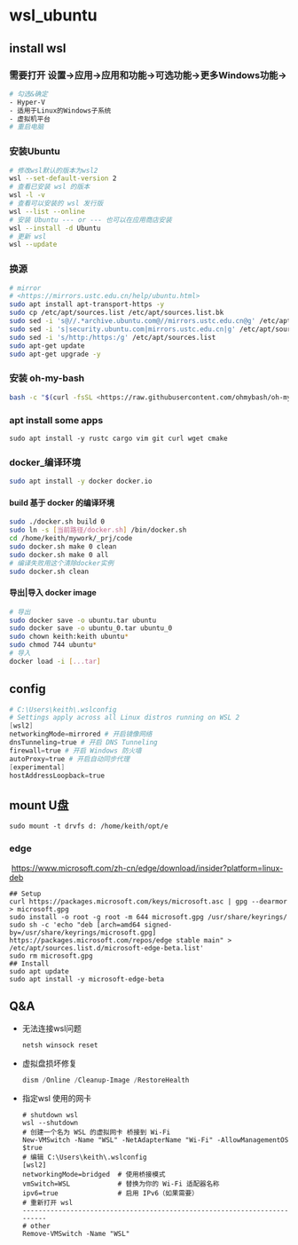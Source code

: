 # wsl_ubuntu

## install wsl

### 需要打开 设置->应用->应用和功能->可选功能->更多Windows功能->

```bash
# 勾选&确定
- Hyper-V
- 适用于Linux的Windows子系统
- 虚拟机平台
# 重启电脑
```

### 安装Ubuntu

```bash
# 修改wsl默认的版本为wsl2
wsl --set-default-version 2
# 查看已安装 wsl 的版本
wsl -l -v
# 查看可以安装的 wsl 发行版
wsl --list --online
# 安装 Ubuntu --- or --- 也可以在应用商店安装
wsl --install -d Ubuntu
# 更新 wsl
wsl --update
```

### 换源

```bash
# mirror
# <https://mirrors.ustc.edu.cn/help/ubuntu.html>
sudo apt install apt-transport-https -y
sudo cp /etc/apt/sources.list /etc/apt/sources.list.bk
sudo sed -i 's@//.*archive.ubuntu.com@//mirrors.ustc.edu.cn@g' /etc/apt/sources.list
sudo sed -i 's|security.ubuntu.com|mirrors.ustc.edu.cn|g' /etc/apt/sources.list
sudo sed -i 's/http:/https:/g' /etc/apt/sources.list
sudo apt-get update
sudo apt-get upgrade -y
```

### 安装 oh-my-bash

```bash
bash -c "$(curl -fsSL <https://raw.githubusercontent.com/ohmybash/oh-my-bash/master/tools/install.sh>)"
```

### apt install some apps

```shell
sudo apt install -y rustc cargo vim git curl wget cmake
```

### docker_编译环境

```bash
sudo apt install -y docker docker.io
```

#### build 基于 docker 的编译环境

```bash
sudo ./docker.sh build 0
sudo ln -s [当前路径/docker.sh] /bin/docker.sh
cd /home/keith/mywork/_prj/code
sudo docker.sh make 0 clean
sudo docker.sh make 0 all
# 编译失败用这个清除docker实例
sudo docker.sh clean
```

#### 导出|导入 docker image

```bash
# 导出
sudo docker save -o ubuntu.tar ubuntu
sudo docker save -o ubuntu_0.tar ubuntu_0
sudo chown keith:keith ubuntu*
sudo chmod 744 ubuntu*
# 导入
docker load -i [...tar]
```

## config

```powershell
# C:\Users\keith\.wslconfig
# Settings apply across all Linux distros running on WSL 2
[wsl2]
networkingMode=mirrored # 开启镜像网络
dnsTunneling=true # 开启 DNS Tunneling
firewall=true # 开启 Windows 防火墙
autoProxy=true # 开启自动同步代理
[experimental]
hostAddressLoopback=true
```

## mount U盘

```shell
sudo mount -t drvfs d: /home/keith/opt/e
```

### edge

​	https://www.microsoft.com/zh-cn/edge/download/insider?platform=linux-deb

```shell
## Setup
curl https://packages.microsoft.com/keys/microsoft.asc | gpg --dearmor > microsoft.gpg
sudo install -o root -g root -m 644 microsoft.gpg /usr/share/keyrings/
sudo sh -c 'echo "deb [arch=amd64 signed-by=/usr/share/keyrings/microsoft.gpg] https://packages.microsoft.com/repos/edge stable main" > /etc/apt/sources.list.d/microsoft-edge-beta.list'
sudo rm microsoft.gpg
## Install
sudo apt update
sudo apt install -y microsoft-edge-beta
```



## Q&A

- 无法连接wsl问题

	```powershell
	netsh winsock reset
	```

- 虚拟盘损坏修复

	```powershell
	dism /Online /Cleanup-Image /RestoreHealth
	```

- 指定wsl 使用的网卡

	```shell
	# shutdown wsl
	wsl --shutdown
	# 创建一个名为 WSL 的虚拟网卡 桥接到 Wi-Fi
	New-VMSwitch -Name "WSL" -NetAdapterName "Wi-Fi" -AllowManagementOS $true
	# 编辑 C:\Users\keith\.wslconfig
	[wsl2]
	networkingMode=bridged  # 使用桥接模式
	vmSwitch=WSL  		    # 替换为你的 Wi-Fi 适配器名称
	ipv6=true               # 启用 IPv6（如果需要）
	# 重新打开 wsl
	-------------------------------------------------------------------------
	# other
	Remove-VMSwitch -Name "WSL"
	```
	
	
